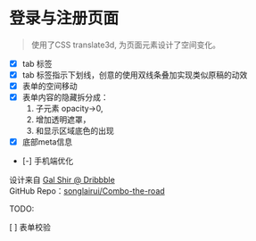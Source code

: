 # 登录与注册页面  

 > 使用了CSS translate3d, 为页面元素设计了空间变化。

 - [x] tab 标签
  - [x] tab 标签指示下划线，创意的使用双线条叠加实现类似原稿的动效
 - [x] 表单的空间移动
  - [x] 表单内容的隐藏拆分成：
  	1. 子元素 opacity->0,   
  	2. 增加透明遮罩，  
  	3. 和显示区域底色的出现  
 - [x] 底部meta信息
 - [-] 手机端优化

 设计来自 [Gal Shir @ Dribbble](https://dribbble.com/shots/2287561-Login-Sign-Up-Interface)  
 GitHub Repo：[songlairui/Combo-the-road](https://github.com/songlairui/Combo-the-road/tree/master/20_login_form)

 TODO: 

 [ ] 表单校验
